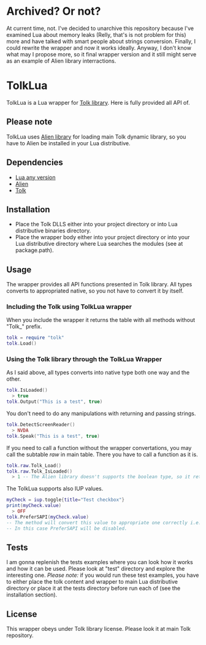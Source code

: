 # Archived? Or not? #
At current time, not. I've decided to unarchive this repository because I've examined Lua about memory leaks (Relly, that's is not problem for this) more and have talked with smart people about strings conversion. Finally, I could rewrite the wrapper  and now it works ideally.
Anyway, I don't know what may I propose more, so it final wrapper version and it still might serve as an example of Alien library interractions.

# TolkLua #
TolkLua is a Lua wrapper for [Tolk library](https://github.com/dkager/tolk). Here is fully provided all API of.
## Please note ##
TolkLua uses [Alien library](https://github.com/mascarenhas/alien) for loading main Tolk dynamic library, so you have to Alien be installed in your Lua distributive.

## Dependencies ##
+ [Lua any version](https://lua.org)
+ [Alien](https://github.com/mascarenhas/alien)
+ [Tolk](https://github.com/dkager/tolk)

## Installation ##
+ Place the Tolk DLLS either into your project directory or into Lua distributive binaries directory.
+ Place the wrapper body either into your project directory or into your Lua distributive directory where Lua searches the modules (see at package.path).

## Usage ##
The wrapper provides all API functions presented in Tolk library. All types converts to appropriated native, so you not have to convert it by itself.
### Including the Tolk using TolkLua wrapper ###
When you include the wrapper it returns the table with all methods without "Tolk_" prefix.
```lua
tolk = require "tolk"
tolk.Load()
```
  ### Using the Tolk library through the TolkLua Wrapper ###
As I said above, all types converts into native type both one way and the other.
```lua
tolk.IsLoaded()
  > true
tolk.Output("This is a test", true)
```
You don't need to do any manipulations with returning and passing strings.
```lua
tolk.DetectScreenReader()
  > NVDA
tolk.Speak("This is a test", true)
```
If you need to call a function without the wrapper convertations, you may call the subtable <em>raw</em> in main table. There you have to call a function as it is.
```lua
tolk.raw.Tolk_Load()
tolk.raw.Tolk_IsLoaded()
  > 1 -- The Alien library doesn't supports the boolean type, so it returns as int because boolean type C uses as integer representation.
  ```
  The TolkLua supports also IUP values.
  ```lua
  myCheck = iup.toggle{title="Test checkbox"}
  print(myCheck.value)
    > OFF
tolk.PreferSAPI(myCheck.value)
-- The method will convert this value to appropriate one correctly i.e. "ON"=true, "OFF"=false.
-- In this case PreferSAPI will be disabled.
```
## Tests ##
I am gonna replenish the tests examples where you can look how it works and how it can be used. Please look at "test" directory and explore the interesting one.
<em>Please note:</em> if you would run these test examples, you have to either place the tolk content and wrapper to main Lua distributive directory or place it at the tests directory before run each of (see the installation section).
## License ##
This wrapper obeys under Tolk library license. Please look it at main Tolk repository.
